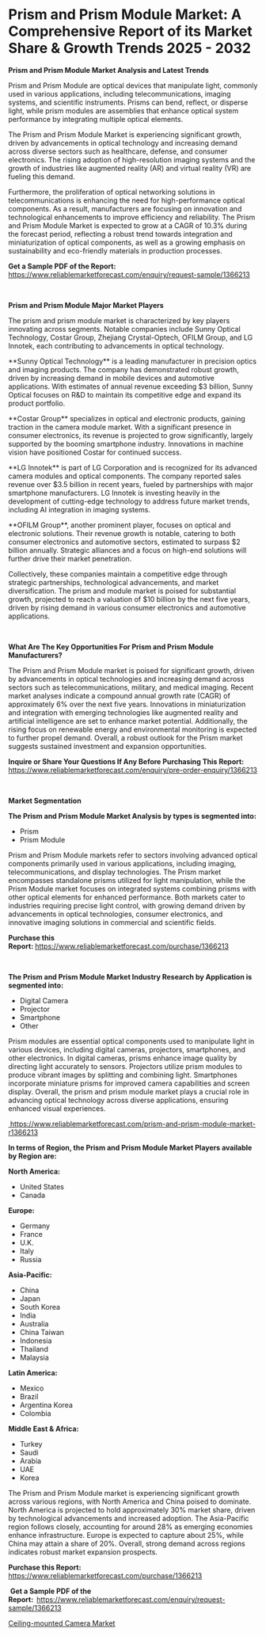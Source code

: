 <p><h1>Prism and Prism Module Market: A Comprehensive Report of its Market Share & Growth Trends 2025 - 2032</h1></p><p><strong>Prism and Prism Module Market Analysis and Latest Trends</strong></p>
<p><p>Prism and Prism Module are optical devices that manipulate light, commonly used in various applications, including telecommunications, imaging systems, and scientific instruments. Prisms can bend, reflect, or disperse light, while prism modules are assemblies that enhance optical system performance by integrating multiple optical elements.</p><p>The Prism and Prism Module Market is experiencing significant growth, driven by advancements in optical technology and increasing demand across diverse sectors such as healthcare, defense, and consumer electronics. The rising adoption of high-resolution imaging systems and the growth of industries like augmented reality (AR) and virtual reality (VR) are fueling this demand. </p><p>Furthermore, the proliferation of optical networking solutions in telecommunications is enhancing the need for high-performance optical components. As a result, manufacturers are focusing on innovation and technological enhancements to improve efficiency and reliability. The Prism and Prism Module Market is expected to grow at a CAGR of 10.3% during the forecast period, reflecting a robust trend towards integration and miniaturization of optical components, as well as a growing emphasis on sustainability and eco-friendly materials in production processes.</p></p>
<p><strong>Get a Sample PDF of the Report:&nbsp;</strong> <a href="https://www.reliablemarketforecast.com/enquiry/request-sample/1366213?utm_campaign=2449&utm_medium=2&utm_source=Github&utm_content=ia&utm_term=22032025&utm_id=prism-and-prism-module">https://www.reliablemarketforecast.com/enquiry/request-sample/1366213</a></p>
<p>&nbsp;</p>
<p><strong>Prism and Prism Module Major Market Players</strong></p>
<p><p>The prism and prism module market is characterized by key players innovating across segments. Notable companies include Sunny Optical Technology, Costar Group, Zhejiang Crystal-Optech, OFILM Group, and LG Innotek, each contributing to advancements in optical technology.</p><p>**Sunny Optical Technology** is a leading manufacturer in precision optics and imaging products. The company has demonstrated robust growth, driven by increasing demand in mobile devices and automotive applications. With estimates of annual revenue exceeding $3 billion, Sunny Optical focuses on R&D to maintain its competitive edge and expand its product portfolio.</p><p>**Costar Group** specializes in optical and electronic products, gaining traction in the camera module market. With a significant presence in consumer electronics, its revenue is projected to grow significantly, largely supported by the booming smartphone industry. Innovations in machine vision have positioned Costar for continued success.</p><p>**LG Innotek** is part of LG Corporation and is recognized for its advanced camera modules and optical components. The company reported sales revenue over $3.5 billion in recent years, fueled by partnerships with major smartphone manufacturers. LG Innotek is investing heavily in the development of cutting-edge technology to address future market trends, including AI integration in imaging systems.</p><p>**OFILM Group**, another prominent player, focuses on optical and electronic solutions. Their revenue growth is notable, catering to both consumer electronics and automotive sectors, estimated to surpass $2 billion annually. Strategic alliances and a focus on high-end solutions will further drive their market penetration.</p><p>Collectively, these companies maintain a competitive edge through strategic partnerships, technological advancements, and market diversification. The prism and module market is poised for substantial growth, projected to reach a valuation of $10 billion by the next five years, driven by rising demand in various consumer electronics and automotive applications.</p></p>
<p>&nbsp;</p>
<p><strong>What Are The Key Opportunities For Prism and Prism Module Manufacturers?</strong></p>
<p><p>The Prism and Prism Module market is poised for significant growth, driven by advancements in optical technologies and increasing demand across sectors such as telecommunications, military, and medical imaging. Recent market analyses indicate a compound annual growth rate (CAGR) of approximately 6% over the next five years. Innovations in miniaturization and integration with emerging technologies like augmented reality and artificial intelligence are set to enhance market potential. Additionally, the rising focus on renewable energy and environmental monitoring is expected to further propel demand. Overall, a robust outlook for the Prism market suggests sustained investment and expansion opportunities.</p></p>
<p><strong>Inquire or Share Your Questions If Any Before Purchasing This Report:</strong> <a href="https://www.reliablemarketforecast.com/enquiry/pre-order-enquiry/1366213?utm_campaign=2449&utm_medium=2&utm_source=Github&utm_content=ia&utm_term=22032025&utm_id=prism-and-prism-module">https://www.reliablemarketforecast.com/enquiry/pre-order-enquiry/1366213</a></p>
<p>&nbsp;</p>
<p><strong>Market Segmentation</strong></p>
<p><strong>The Prism and Prism Module Market Analysis by types is segmented into:</strong></p>
<p><ul><li>Prism</li><li>Prism Module</li></ul></p>
<p><p>Prism and Prism Module markets refer to sectors involving advanced optical components primarily used in various applications, including imaging, telecommunications, and display technologies. The Prism market encompasses standalone prisms utilized for light manipulation, while the Prism Module market focuses on integrated systems combining prisms with other optical elements for enhanced performance. Both markets cater to industries requiring precise light control, with growing demand driven by advancements in optical technologies, consumer electronics, and innovative imaging solutions in commercial and scientific fields.</p></p>
<p><strong>Purchase this Report:&nbsp;</strong><a href="https://www.reliablemarketforecast.com/purchase/1366213?utm_campaign=2449&utm_medium=2&utm_source=Github&utm_content=ia&utm_term=22032025&utm_id=prism-and-prism-module">https://www.reliablemarketforecast.com/purchase/1366213</a></p>
<p>&nbsp;</p>
<p><strong>The Prism and Prism Module Market Industry Research by Application is segmented into:</strong></p>
<p><ul><li>Digital Camera</li><li>Projector</li><li>Smartphone</li><li>Other</li></ul></p>
<p><p>Prism modules are essential optical components used to manipulate light in various devices, including digital cameras, projectors, smartphones, and other electronics. In digital cameras, prisms enhance image quality by directing light accurately to sensors. Projectors utilize prism modules to produce vibrant images by splitting and combining light. Smartphones incorporate miniature prisms for improved camera capabilities and screen display. Overall, the prism and prism module market plays a crucial role in advancing optical technology across diverse applications, ensuring enhanced visual experiences.</p></p>
<p><a href="https://www.reliablemarketforecast.com/prism-and-prism-module-market-r1366213?utm_campaign=2449&utm_medium=2&utm_source=Github&utm_content=ia&utm_term=22032025&utm_id=prism-and-prism-module">&nbsp;https://www.reliablemarketforecast.com/prism-and-prism-module-market-r1366213</a></p>
<p><strong>In terms of Region, the Prism and Prism Module Market Players available by Region are:</strong></p>
<p>
    <p> <strong> North America: </strong>
        <ul>
            <li>United States</li>
            <li>Canada</li>
        </ul>
        </p> 
    <p> <strong> Europe: </strong>
        <ul>
            <li>Germany</li>
            <li>France</li>
            <li>U.K.</li>
            <li>Italy</li>
            <li>Russia</li>
        </ul>
        </p> 
    <p> <strong> Asia-Pacific: </strong>
        <ul>
            <li>China</li>
            <li>Japan</li>
            <li>South Korea</li>
            <li>India</li>
            <li>Australia</li>
            <li>China Taiwan</li>
            <li>Indonesia</li>
            <li>Thailand</li>
            <li>Malaysia</li>
        </ul>
        </p> 
    <p> <strong> Latin America: </strong>
        <ul>
            <li>Mexico</li>
            <li>Brazil</li>
            <li>Argentina Korea</li>
            <li>Colombia</li>
        </ul>
        </p> 
    <p> <strong> Middle East & Africa: </strong>
        <ul>
            <li>Turkey</li>
            <li>Saudi</li>
            <li>Arabia</li>
            <li>UAE</li>
            <li>Korea</li>
        </ul>
    </p>
    </p>
<p><p>The Prism and Prism Module market is experiencing significant growth across various regions, with North America and China poised to dominate. North America is projected to hold approximately 30% market share, driven by technological advancements and increased adoption. The Asia-Pacific region follows closely, accounting for around 28% as emerging economies enhance infrastructure. Europe is expected to capture about 25%, while China may attain a share of 20%. Overall, strong demand across regions indicates robust market expansion prospects.</p></p>
<p><strong>Purchase this Report: </strong><a href="https://www.reliablemarketforecast.com/purchase/1366213?utm_campaign=2449&utm_medium=2&utm_source=Github&utm_content=ia&utm_term=22032025&utm_id=prism-and-prism-module">https://www.reliablemarketforecast.com/purchase/1366213</a></p>
<p>&nbsp;<strong>Get a Sample PDF of the Report:&nbsp;&nbsp;</strong><a href="https://www.reliablemarketforecast.com/enquiry/request-sample/1366213?utm_campaign=2449&utm_medium=2&utm_source=Github&utm_content=ia&utm_term=22032025&utm_id=prism-and-prism-module">https://www.reliablemarketforecast.com/enquiry/request-sample/1366213</a></p>
<p><strong></strong></p>
<p><p><a href="https://github.com/shirleenfraker87/Market-Research-Report-List-1/blob/main/ceiling-mounted-camera-market.md?utm_campaign=2449&utm_medium=2&utm_source=Github&utm_content=ia&utm_term=22032025&utm_id=prism-and-prism-module">Ceiling-mounted Camera Market</a></p></p>